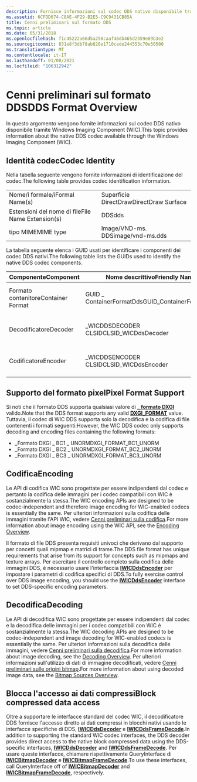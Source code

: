 ```yaml
---
description: Fornisce informazioni sul codec DDS nativo disponibile tramite Windows Imaging Component (WIC).
ms.assetid: 6CFDD674-C8AE-4F29-B2E5-C9C9431CB85A
title: Cenni preliminari sul formato DDS
ms.topic: article
ms.date: 05/31/2018
ms.openlocfilehash: f1c45222a66d5a250caaf46db465d2359e09b3e2
ms.sourcegitcommit: 831e8f3db78ab820e1710cede244553c70e50500
ms.translationtype: MT
ms.contentlocale: it-IT
ms.lasthandoff: 01/08/2021
ms.locfileid: "106312942"
---
```

# <a name="dds-format-overview"></a><span data-ttu-id="a2c71-103">Cenni preliminari sul formato DDS</span><span class="sxs-lookup"><span data-stu-id="a2c71-103">DDS Format Overview</span></span>

<span data-ttu-id="a2c71-104">In questo argomento vengono fornite informazioni sul codec DDS nativo disponibile tramite Windows Imaging Component (WIC).</span><span class="sxs-lookup"><span data-stu-id="a2c71-104">This topic provides information about the native DDS codec available through the Windows Imaging Component (WIC).</span></span>

## <a name="codec-identity"></a><span data-ttu-id="a2c71-105">Identità codec</span><span class="sxs-lookup"><span data-stu-id="a2c71-105">Codec Identity</span></span>

<span data-ttu-id="a2c71-106">Nella tabella seguente vengono fornite informazioni di identificazione del codec.</span><span class="sxs-lookup"><span data-stu-id="a2c71-106">The following table provides codec identification information.</span></span>



|                        |                    |
|------------------------|--------------------|
| <span data-ttu-id="a2c71-107">Nome/i formale/i</span><span class="sxs-lookup"><span data-stu-id="a2c71-107">Formal Name(s)</span></span>         | <span data-ttu-id="a2c71-108">Superficie DirectDraw</span><span class="sxs-lookup"><span data-stu-id="a2c71-108">DirectDraw Surface</span></span> |
| <span data-ttu-id="a2c71-109">Estensioni del nome di file</span><span class="sxs-lookup"><span data-stu-id="a2c71-109">File Name Extension(s)</span></span> | <span data-ttu-id="a2c71-110">DDS</span><span class="sxs-lookup"><span data-stu-id="a2c71-110">dds</span></span>                |
| <span data-ttu-id="a2c71-111">tipo MIME</span><span class="sxs-lookup"><span data-stu-id="a2c71-111">MIME type</span></span>              | <span data-ttu-id="a2c71-112">Image/VND-ms. DDS</span><span class="sxs-lookup"><span data-stu-id="a2c71-112">image/vnd-ms.dds</span></span>   |



 

<span data-ttu-id="a2c71-113">La tabella seguente elenca i GUID usati per identificare i componenti dei codec DDS nativi.</span><span class="sxs-lookup"><span data-stu-id="a2c71-113">The following table lists the GUIDs used to identify the native DDS codec components.</span></span>



| <span data-ttu-id="a2c71-114">Componente</span><span class="sxs-lookup"><span data-stu-id="a2c71-114">Component</span></span>        | <span data-ttu-id="a2c71-115">Nome descrittivo</span><span class="sxs-lookup"><span data-stu-id="a2c71-115">Friendly Name</span></span>            | <span data-ttu-id="a2c71-116">GUID</span><span class="sxs-lookup"><span data-stu-id="a2c71-116">GUID</span></span>                                |
|------------------|--------------------------|-------------------------------------|
| <span data-ttu-id="a2c71-117">Formato contenitore</span><span class="sxs-lookup"><span data-stu-id="a2c71-117">Container Format</span></span> | <span data-ttu-id="a2c71-118">GUID \_ ContainerFormatDds</span><span class="sxs-lookup"><span data-stu-id="a2c71-118">GUID\_ContainerFormatDds</span></span> | <span data-ttu-id="a2c71-119">9967cb95-2e85-4ac8-8ca283d7ccd425c9</span><span class="sxs-lookup"><span data-stu-id="a2c71-119">9967cb95-2e85-4ac8-8ca283d7ccd425c9</span></span> |
| <span data-ttu-id="a2c71-120">Decodificatore</span><span class="sxs-lookup"><span data-stu-id="a2c71-120">Decoder</span></span>          | <span data-ttu-id="a2c71-121">\_WICDDSDECODER CLSID</span><span class="sxs-lookup"><span data-stu-id="a2c71-121">CLSID\_WICDdsDecoder</span></span>     | <span data-ttu-id="a2c71-122">9053699f-a341-429d-9e90ee437cf80c73</span><span class="sxs-lookup"><span data-stu-id="a2c71-122">9053699f-a341-429d-9e90ee437cf80c73</span></span> |
| <span data-ttu-id="a2c71-123">Codificatore</span><span class="sxs-lookup"><span data-stu-id="a2c71-123">Encoder</span></span>          | <span data-ttu-id="a2c71-124">\_WICDDSENCODER CLSID</span><span class="sxs-lookup"><span data-stu-id="a2c71-124">CLSID\_WICDdsEncoder</span></span>     | <span data-ttu-id="a2c71-125">a61dde94-66CE-4ac1-881b71680588895e</span><span class="sxs-lookup"><span data-stu-id="a2c71-125">a61dde94-66ce-4ac1-881b71680588895e</span></span> |



 

## <a name="pixel-format-support"></a><span data-ttu-id="a2c71-126">Supporto del formato pixel</span><span class="sxs-lookup"><span data-stu-id="a2c71-126">Pixel Format Support</span></span>

<span data-ttu-id="a2c71-127">Si noti che il formato DDS supporta qualsiasi valore di [**\_ formato DXGI**](/windows/win32/api/dxgiformat/ne-dxgiformat-dxgi_format) valido.</span><span class="sxs-lookup"><span data-stu-id="a2c71-127">Note that the DDS format supports any valid [**DXGI\_FORMAT**](/windows/win32/api/dxgiformat/ne-dxgiformat-dxgi_format) value.</span></span> <span data-ttu-id="a2c71-128">Tuttavia, il codec di WIC DDS supporta solo la decodifica e la codifica di file contenenti i formati seguenti:</span><span class="sxs-lookup"><span data-stu-id="a2c71-128">However, the WIC DDS codec only supports decoding and encoding files containing the following formats:</span></span>

-   <span data-ttu-id="a2c71-129">\_Formato DXGI \_ BC1 \_ UNORM</span><span class="sxs-lookup"><span data-stu-id="a2c71-129">DXGI\_FORMAT\_BC1\_UNORM</span></span>
-   <span data-ttu-id="a2c71-130">\_Formato DXGI \_ BC2 \_ UNORM</span><span class="sxs-lookup"><span data-stu-id="a2c71-130">DXGI\_FORMAT\_BC2\_UNORM</span></span>
-   <span data-ttu-id="a2c71-131">\_Formato DXGI \_ BC3 \_ UNORM</span><span class="sxs-lookup"><span data-stu-id="a2c71-131">DXGI\_FORMAT\_BC3\_UNORM</span></span>

## <a name="encoding"></a><span data-ttu-id="a2c71-132">Codifica</span><span class="sxs-lookup"><span data-stu-id="a2c71-132">Encoding</span></span>

<span data-ttu-id="a2c71-133">Le API di codifica WIC sono progettate per essere indipendenti dal codec e pertanto la codifica delle immagini per i codec compatibili con WIC è sostanzialmente la stessa.</span><span class="sxs-lookup"><span data-stu-id="a2c71-133">The WIC encoding APIs are designed to be codec-independent and therefore image encoding for WIC-enabled codecs is essentially the same.</span></span> <span data-ttu-id="a2c71-134">Per ulteriori informazioni sulla codifica delle immagini tramite l'API WIC, vedere [Cenni preliminari sulla codifica](-wic-creating-encoder.md).</span><span class="sxs-lookup"><span data-stu-id="a2c71-134">For more information about image encoding using the WIC API, see the [Encoding Overview](-wic-creating-encoder.md).</span></span>

<span data-ttu-id="a2c71-135">Il formato di file DDS presenta requisiti univoci che derivano dal supporto per concetti quali mipmap e matrici di trame.</span><span class="sxs-lookup"><span data-stu-id="a2c71-135">The DDS file format has unique requirements that arise from its support for concepts such as mipmaps and texture arrays.</span></span> <span data-ttu-id="a2c71-136">Per esercitare il controllo completo sulla codifica delle immagini DDS, è necessario usare l'interfaccia [**IWICDdsEncoder**](/windows/desktop/api/Wincodec/nn-wincodec-iwicddsencoder) per impostare i parametri di codifica specifici di DDS.</span><span class="sxs-lookup"><span data-stu-id="a2c71-136">To fully exercise control over DDS image encoding, you should use the [**IWICDdsEncoder**](/windows/desktop/api/Wincodec/nn-wincodec-iwicddsencoder) interface to set DDS-specific encoding parameters.</span></span>

## <a name="decoding"></a><span data-ttu-id="a2c71-137">Decodifica</span><span class="sxs-lookup"><span data-stu-id="a2c71-137">Decoding</span></span>

<span data-ttu-id="a2c71-138">Le API di decodifica WIC sono progettate per essere indipendenti dal codec e la decodifica delle immagini per i codec compatibili con WIC è sostanzialmente la stessa.</span><span class="sxs-lookup"><span data-stu-id="a2c71-138">The WIC decoding APIs are designed to be codec-independent and image decoding for WIC-enabled codecs is essentially the same.</span></span> <span data-ttu-id="a2c71-139">Per ulteriori informazioni sulla decodifica delle immagini, vedere [Cenni preliminari sulla decodifica](-wic-creating-decoder.md).</span><span class="sxs-lookup"><span data-stu-id="a2c71-139">For more information about image decoding, see the [Decoding Overview](-wic-creating-decoder.md).</span></span> <span data-ttu-id="a2c71-140">Per ulteriori informazioni sull'utilizzo di dati di immagine decodificati, vedere [Cenni preliminari sulle origini bitmap](-wic-bitmapsources.md).</span><span class="sxs-lookup"><span data-stu-id="a2c71-140">For more information about using decoded image data, see the [Bitmap Sources Overview](-wic-bitmapsources.md).</span></span>

## <a name="block-compressed-data-access"></a><span data-ttu-id="a2c71-141">Blocca l'accesso ai dati compressi</span><span class="sxs-lookup"><span data-stu-id="a2c71-141">Block compressed data access</span></span>

<span data-ttu-id="a2c71-142">Oltre a supportare le interfacce standard del codec WIC, il decodificatore DDS fornisce l'accesso diretto ai dati compressi in blocchi nativi usando le interfacce specifiche di DDS, [**IWICDdsDecoder**](/windows/desktop/api/Wincodec/nn-wincodec-iwicddsdecoder) e [**IWICDdsFrameDecode**](/windows/desktop/api/Wincodec/nn-wincodec-iwicddsframedecode).</span><span class="sxs-lookup"><span data-stu-id="a2c71-142">In addition to supporting the standard WIC codec interfaces, the DDS decoder provides direct access to the native block compressed data using the DDS-specific interfaces, [**IWICDdsDecoder**](/windows/desktop/api/Wincodec/nn-wincodec-iwicddsdecoder) and [**IWICDdsFrameDecode**](/windows/desktop/api/Wincodec/nn-wincodec-iwicddsframedecode).</span></span> <span data-ttu-id="a2c71-143">Per usare queste interfacce, chiamare rispettivamente QueryInterface di [**IWICBitmapDecoder**](/windows/desktop/api/Wincodec/nn-wincodec-iwicbitmapdecoder) e [**IWICBitmapFrameDecode**](/windows/desktop/api/Wincodec/nn-wincodec-iwicbitmapframedecode).</span><span class="sxs-lookup"><span data-stu-id="a2c71-143">To use these interfaces, call QueryInterface off of [**IWICBitmapDecoder**](/windows/desktop/api/Wincodec/nn-wincodec-iwicbitmapdecoder) and [**IWICBitmapFrameDecode**](/windows/desktop/api/Wincodec/nn-wincodec-iwicbitmapframedecode), respectively.</span></span>

 

 

